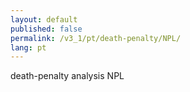 ```yaml
---
layout: default
published: false
permalink: /v3_1/pt/death-penalty/NPL/
lang: pt
---
```


death-penalty analysis NPL

